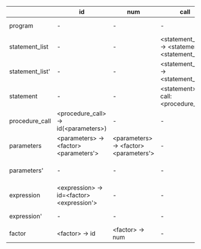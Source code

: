 | | id | num | call | compute | + | - | ; | : | , | = | ( | ) | { | } | 
| - | - | - | - | - | - | - | - | - | - | - | - | - | - | - |
| program | - | - | - | - | - | - | - | - | - | - | - | - | \<program> -> {<statement_list>} | - |
| statement_list | - | - |  \<statement_list> -> \<statement>;\<statement_list'> | \<statement_list> -> \<statement>;\<statement_list'> | - | - | - | - | - | - | - | - | - | - |
| statement_list' | - | - | \<statement_list'> -> <statement_list> | \<statement_list'> -> \<statement_list> | - | - | - | - | - | - | - | - | - | \<statement_list'> -> ϵ |
| statement | - | - | \<statement> -> call: \<procedure_call> | \<statement> -> compute: \<expression> | - | - | - | - | - | - | - | - | - | - |
| procedure_call | \<procedure_call> -> id(\<parameters>) | - | - | - | - | - | - | - | - | - | - | - | - | - |
| parameters | \<parameters> -> \<factor>\<parameters'> | \<parameters> -> \<factor>\<parameters'> | - | - | - | - | - | - | - | - | - | - | - | - |
| parameters' | - | - | - | - | - | - | - | - | \<parameters'> -> ,\<parameters> | - | \<parameters'> -> ϵ | - | - | - |
| expression | \<expression> -> id=\<factor><expression'> | - | - | - | - | - | - | - | - | - | - | - | - | - |
| expression' | - | - | - | - | \<expression'> -> +\<factor> | \<expression'> -> +\<factor> | \<expression'> -> ϵ | - | - | - | - | - | - | - |
| factor | \<factor> -> id | \<factor> -> num | - | - | - | - | - | - | - | - | - | - | - | - |
